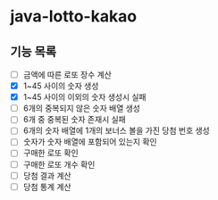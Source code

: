 # java-lotto-kakao

## 기능 목록

- [ ] 금액에 따른 로또 장수 계산
- [X] 1~45 사이의 숫자 생성
- [X] 1~45 사이의 이외의 숫자 생성시 실패
- [ ] 6개의 중복되지 않은 숫자 배열 생성
- [ ] 6개 중 중복된 숫자 존재시 실패
- [ ] 6개의 숫자 배열에 1개의 보너스 볼을 가진 당첨 번호 생성
- [ ] 숫자가 숫자 배열에 포함되어 있는지 확인
- [ ] 구매한 로또 확인
- [ ] 구매한 로또 개수 확인
- [ ] 당첨 결과 계산
- [ ] 당첨 통계 계산

